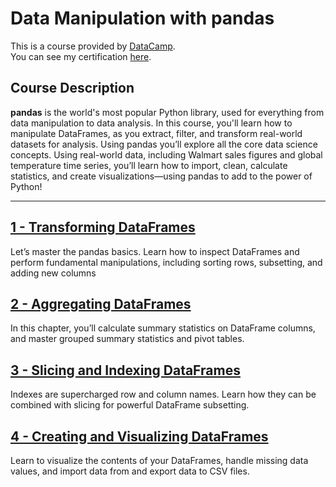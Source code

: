 # Data Manipulation with pandas

This is a course provided by [DataCamp](https://app.datacamp.com/).  
You can see my certification [here](https://www.datacamp.com/statement-of-accomplishment/course/b08fcc9fbc841441232bd7e042515b036914ec2a?raw=1).

## Course Description

**pandas** is the world's most popular Python library, used for everything from data manipulation to data analysis. In this course, you'll learn how to manipulate DataFrames, as you extract, filter, and transform real-world datasets for analysis. Using pandas you’ll explore all the core data science concepts. Using real-world data, including Walmart sales figures and global temperature time series, you’ll learn how to import, clean, calculate statistics, and create visualizations—using pandas to add to the power of Python!

---

## [1 - Transforming DataFrames](/Data%20Manipulation%20with%20pandas/1%20-%20Transforming%20DataFrames/)
Let’s master the pandas basics. Learn how to inspect DataFrames and perform fundamental manipulations, including sorting rows, subsetting, and adding new columns

## [2 - Aggregating DataFrames](/Data%20Manipulation%20with%20pandas/2%20-%20Aggregating%20DataFrames/)
In this chapter, you’ll calculate summary statistics on DataFrame columns, and master grouped summary statistics and pivot tables.

## [3 - Slicing and Indexing DataFrames](/Data%20Manipulation%20with%20pandas/3%20-%20Slicing%20and%20Indexing%20DataFrames/)
Indexes are supercharged row and column names. Learn how they can be combined with slicing for powerful DataFrame subsetting.

## [4 - Creating and Visualizing DataFrames](/Data%20Manipulation%20with%20pandas/4%20-%20Creating%20and%20Visualizing%20DataFrames/)
Learn to visualize the contents of your DataFrames, handle missing data values, and import data from and export data to CSV files.
